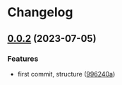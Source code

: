 # Changelog

## [0.0.2](https://github.com/Excoriate/data-mesh-exploration-lab/compare/v0.0.1...v0.0.2) (2023-07-05)


### Features

* first commit, structure ([996240a](https://github.com/Excoriate/data-mesh-exploration-lab/commit/996240a2e32f827b4181567c05fd89cb9b7e5303))
